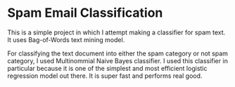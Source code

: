 # Spam Email Classification

This is a simple project in which I attempt making a classifier for spam text. It uses Bag-of-Words text mining model. 

For classifying the text document into either the spam category or not spam category, I used Multinommial Naive Bayes classifier. I used this classifier in particular because it is one of the simplest and most efficient logistic regression model out there. It is super fast and performs real good. 